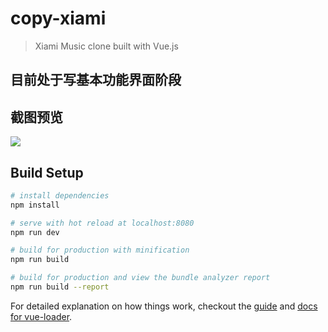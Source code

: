 # copy-xiami

> Xiami Music clone built with Vue.js  


## 目前处于写基本功能界面阶段

## 截图预览

![](http://p1.bpimg.com/567571/328cbe99d611a1c5.png)

## Build Setup

``` bash
# install dependencies
npm install

# serve with hot reload at localhost:8080
npm run dev

# build for production with minification
npm run build

# build for production and view the bundle analyzer report
npm run build --report
```

For detailed explanation on how things work, checkout the [guide](http://vuejs-templates.github.io/webpack/) and [docs for vue-loader](http://vuejs.github.io/vue-loader).
